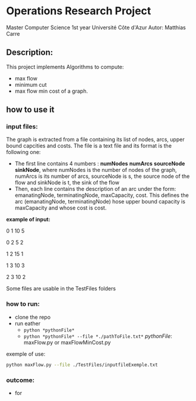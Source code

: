 # Operations Research Project

Master Computer Science 1st year
Université Côte d'Azur
Autor: Matthias Carre

## Description:
This project implements Algorithms to compute:
- max flow
- minimum cut
- max flow min cost
of a graph.

## how to use it
### input files:
The graph is extracted from a file containing its list of nodes, arcs, upper bound capcities and costs. The file is a text file and its format is the following one:
- The first line contains 4 numbers : **numNodes** **numArcs** **sourceNode** **sinkNode**, where numNodes is the number of nodes of the graph, numArcs is its number of arcs, sourceNode is s, the source node of the flow and sinkNode is t, the sink of the flow
- Then, each line contains the description of an arc under the form: emanatingNode, terminatingNode, maxCapacity, cost. This defines the arc (emanatingNode, terminatingNode)  hose upper bound capacity is maxCapacity and whose cost is cost.

**example of input:**

0 1 10 5

0 2  5 2

1 2 15 1

1 3 10 3

2 3 10 2

Some files are usable in the TestFiles folders

### how to run:

- clone the repo
- run eather
    - ```python *pythonFile*```
    - ```python *pythonFile* --file *./pathToFile.txt*```
*pythonFile*: maxFlow.py or maxFlowMinCost.py

exemple of use:
```bash
python maxFlow.py --file ./TestFiles/inputfileExemple.txt
```

### outcome:
- for 


